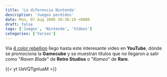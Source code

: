 ```yaml
---
title: 'La diferencia Nintendo'
description: 'Juegos perdidos'
date: Mon, 07 Aug 2006 20:36:19 +0000
draft: false
tags: ['Juegos', 'Nintendo', 'Vídeos']
categories: ['Varios']
---
```


Vía [4 color rebellion](http://www.4colorrebellion.com/archives/2006/08/07/the-nintendo-difference/) llego hasta este interesante video en **YouTube**, dónde se promociona la **Gamecube** y se muestran títulos que no llegaron a salir como "_Raven Blade_" de **Retro Studios** o "_Kameo_" de **Rare**.

{{< yt UeVQTgnluaM >}}